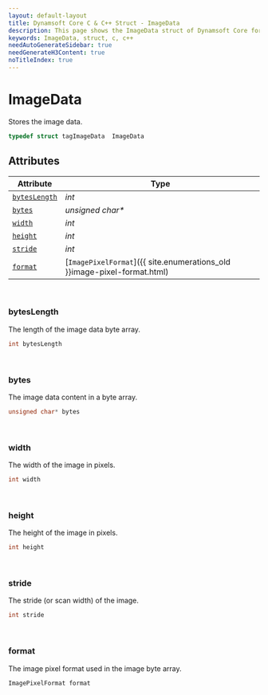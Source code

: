 ```yaml
---
layout: default-layout
title: Dynamsoft Core C & C++ Struct - ImageData
description: This page shows the ImageData struct of Dynamsoft Core for C & C++ Language.
keywords: ImageData, struct, c, c++
needAutoGenerateSidebar: true
needGenerateH3Content: true
noTitleIndex: true
---
```



# ImageData
Stores the image data.  

```cpp
typedef struct tagImageData  ImageData
```


## Attributes
    
| Attribute | Type |
|---------- | ---- |
| [`bytesLength`](#byteslength) | *int* |
| [`bytes`](#bytes) | *unsigned char\** |
| [`width`](#width) | *int* |
| [`height`](#height) | *int* |
| [`stride`](#stride) | *int* |
| [`format`](#format) | [`ImagePixelFormat`]({{ site.enumerations_old }}image-pixel-format.html) |


&nbsp;

### bytesLength
The length of the image data byte array. 
```cpp
int bytesLength
```

&nbsp;

### bytes
The image data content in a byte array. 
```cpp
unsigned char* bytes
```

&nbsp;

### width
The width of the image in pixels.  
```cpp
int width
```

&nbsp;

### height
The height of the image in pixels.  
```cpp
int height
```

&nbsp;

### stride
The stride (or scan width) of the image. 
```cpp
int stride
```

&nbsp;

### format
The image pixel format used in the image byte array. 
```cpp
ImagePixelFormat format
```
  


